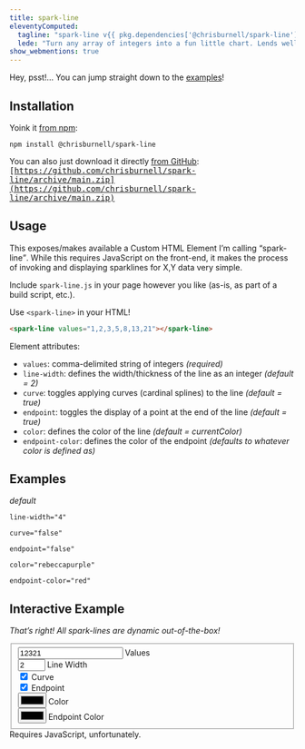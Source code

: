 ```yaml
---
title: spark-line
eleventyComputed:
  tagline: "spark-line v{{ pkg.dependencies['@chrisburnell/spark-line'] | replace('^', '') }}"
  lede: "Turn any array of integers into a fun little chart. Lends well to <a href=\"/pentatonic/\">“automusic”</a>.<br>There are {{ github.sparkline['stargazers_count'] }} star-gazers <a href='https://github.com/chrisburnell/spark-line'>on GitHub</a> and it was downloaded {{ npm.sparkline['downloads'] }} times in the last month <a href='https://www.npmjs.com/package/@chrisburnell/spark-line'>on npm</a>."
show_webmentions: true
---
```


<figure>
    <spark-line values="0,0,2,5,7,13,13,18,14,11,19,44,37,37,38,27,23,9,6,5,6,1,1,2,1,0" key-start="23" endpoint-color="#eb2d36" class="pentatonic"></spark-line>
</figure>

<div class="box">
    <p>Hey, psst!… You can jump straight down to the <a href="#examples">examples</a>!</p>
</div>

## Installation

Yoink it [from npm](https://www.npmjs.com/package/@chrisburnell/spark-line):

```
npm install @chrisburnell/spark-line
```

You can also just download it directly [from GitHub](https://github.com/chrisburnell/spark-line):<br><samp>[https://github.com/chrisburnell/spark-line/archive/main.zip](https://github.com/chrisburnell/spark-line/archive/main.zip)</samp>


## Usage

This exposes/makes available a Custom HTML Element I’m calling <q>spark-line</q>. While this requires JavaScript on the front-end, it makes the process of invoking and displaying sparklines for X,Y data very simple.

Include `spark-line.js` in your page however you like (as-is, as part of a build script, etc.).

Use `<spark-line>` in your HTML!

```html
<spark-line values="1,2,3,5,8,13,21"></spark-line>
```

Element attributes:

- `values`: comma-delimited string of integers *(required)*
- `line-width`: defines the width/thickness of the line as an integer *(default = 2)*
- `curve`: toggles applying curves (cardinal splines) to the line *(default = true)*
- `endpoint`: toggles the display of a point at the end of the line *(default = true)*
- `color`: defines the color of the line *(default = currentColor)*
- `endpoint-color`: defines the color of the endpoint *(defaults to whatever color is defined as)*


## Examples

<div class=" [ shelf ] ">
    <article>
        <spark-line values="0,0,0,0,0,0,0,0,4,0,0,4,9,1,4,5,2,4,2,6,4,6,4,6,5,0"></spark-line>
        <p><em>default</em></p>
    </article>
    <article>
        <spark-line values="0,0,0,0,0,0,0,0,4,0,0,4,9,1,4,5,2,4,2,6,4,6,4,6,5,0" line-width="4"></spark-line>
        <p><code>line-width="4"</code></p>
    </article>
    <article>
        <spark-line values="0,0,0,0,0,0,0,0,4,0,0,4,9,1,4,5,2,4,2,6,4,6,4,6,5,0" curve="false"></spark-line>
        <p><code>curve="false"</code></p>
    </article>
    <article>
        <spark-line values="0,0,0,0,0,0,0,0,4,0,0,4,9,1,4,5,2,4,2,6,4,6,4,6,5,0" endpoint="false"></spark-line>
        <p><code>endpoint="false"</code></p>
    </article>
    <article>
        <spark-line values="0,0,0,0,0,0,0,0,4,0,0,4,9,1,4,5,2,4,2,6,4,6,4,6,5,0" color="rebeccapurple"></spark-line>
        <p><code>color="rebeccapurple"</code></p>
    </article>
    <article>
        <spark-line values="0,0,0,0,0,0,0,0,4,0,0,4,9,1,4,5,2,4,2,6,4,6,4,6,5,0" endpoint-color="red"></spark-line>
        <p><code>endpoint-color="red"</code></p>
    </article>
</div>


## Interactive Example

*That’s right! All spark-lines are dynamic out-of-the-box!*

<form>
    <fieldset>
        <label><input id="input-values" type="text" pattern="[0-9]+" value="12321" maxlength="26" oninput="processSparkline()"> Values</label>
        <br>
        <label><input id="input-line-width" type="number" min="1" step="1" value="2" max="5" oninput="processSparkline()"> Line Width</label>
        <br>
        <label><input id="input-curve" type="checkbox" checked oninput="processSparkline()"> Curve</label>
        <br>
        <label><input id="input-endpoint" type="checkbox" checked oninput="processSparkline()"> Endpoint</label>
        <br>
        <label><input id="input-color" type="color" value="#000000" oninput="processSparkline()"> Color</label>
        <br>
        <label><input id="input-endpoint-color" type="color" value="#000000" oninput="processSparkline()"> Endpoint Color</label>
    </fieldset>
    <spark-line id="sparkline" class="pentatonic"></spark-line>
    <style>
        [id="sparkline"] {
            margin-block-start: 0;
            align-self: center;
            justify-self: center;
        }
    </style>
    <script>
        let inputValues = document.querySelector("#input-values");
        let inputCurve = document.querySelector("#input-curve");
        let inputEndpoint = document.querySelector("#input-endpoint");
        let inputLineWidth = document.querySelector("#input-line-width");
        let inputColor = document.querySelector("#input-color");
        let inputEndpointColor = document.querySelector("#input-endpoint-color");
        let customSparkline = document.querySelector("#sparkline");
        function processSparkline() {
            // strip non-numbers from the input
            inputValues.value = inputValues.value.replace(/(?![0-9])./gmi, "");
            // set attributes of the custom sparkline
            customSparkline.setAttribute("curve", inputCurve.checked);
            customSparkline.setAttribute("endpoint", inputEndpoint.checked);
            customSparkline.setAttribute("line-width", inputLineWidth.value);
            customSparkline.setAttribute("color", inputColor.value);
            customSparkline.setAttribute("endpoint-color", inputEndpointColor.value);
            customSparkline.setAttribute("values", inputValues.value.split(""));
        }
        ;(function() {
            processSparkline();
        })();
    </script>
    <noscript>Requires JavaScript, unfortunately.</noscript>
</form>
